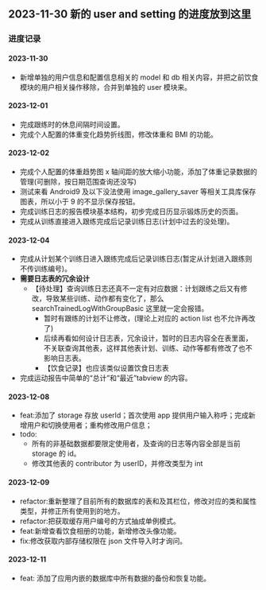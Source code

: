 ## 2023-11-30 新的 user and setting 的进度放到这里

### 进度记录

#### 2023-11-30

- 新增单独的用户信息和配置信息相关的 model 和 db 相关内容，并把之前饮食模块的用户相关操作移除，合并到单独的 user 模块来。

#### 2023-12-01

- 完成跟练时的休息间隔时间设置。
- 完成个人配置的体重变化趋势折线图，修改体重和 BMI 的功能。

#### 2023-12-02

- 完成个人配置的体重趋势图 x 轴间距的放大缩小功能，添加了体重记录数据的管理(可删除，按日期范围查询还没写)
- 测试来看 Android9 及以下没法使用 image_gallery_saver 等相关工具库保存图表，所以小于 9 的不显示保存按钮。
- 完成训练日志的报告模块基本结构，初步完成日历显示锻炼历史的页面。
- 完成从训练直接进入跟练完成后记录训练日志(计划中过去的没处理)。

#### 2023-12-04

- 完成从计划某个训练日进入跟练完成后记录训练日志(暂定从计划进入跟练则不传训练编号)。
- **需要日志表的冗余设计**
  - 【待处理】查询训练日志还真不一定有对应数据：计划跟练之后又有修改，导致某些训练、动作都有变化了，那么 searchTrainedLogWithGroupBasic 这里就一定会报错。
    - 暂时有跟练的计划不让修改，(理论上对应的 action list 也不允许再改了)
    - 后续再看如何设计日志表，冗余设计，暂时的日志内容全在表里面，不关联查询其他表，这样其他表计划、训练、动作等都有修改了也不影响日志表。
    - 【饮食记录】也应该类似设置饮食日志表
- 完成运动报告中简单的“总计”和“最近”tabview 的内容。

#### 2023-12-08

- feat:添加了 storage 存放 userId；首次使用 app 提供用户输入称呼；完成新增用户和切换使用者；重构修改用户信息；
- todo:
  - 所有的非基础数据都要限定使用者，及查询的日志等内容全部是当前 storage 的 id。
  - 修改其他表的 contributor 为 userID，并修改类型为 int

#### 2023-12-09

- refactor:重新整理了目前所有的数据库的表和及其栏位，修改对应的类和属性类型，并修正所有使用到的地方。
- refactor:把获取缓存用户编号的方式抽成单例模式。
- feat:新增查看饮食相册的功能，新增修改头像功能。
- fix:修改获取内部存储权限在 json 文件导入时才询问。

#### 2023-12-11

- feat: 添加了应用内嵌的数据库中所有数据的备份和恢复功能。
